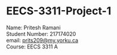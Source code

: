# EECS-3311-Project-1
Name: Pritesh Ramani</br>
Student Number: 217174020</br>
email: prits209@my.yorku.ca</br>
Course: EECS 3311 A</br>
